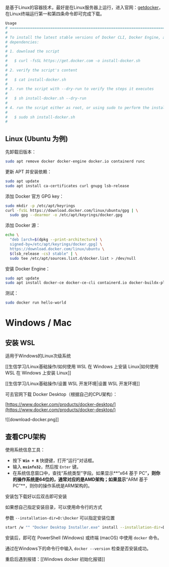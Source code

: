 是基于Linux的容器技术，最好是在Linux服务器上运行，进入官网：[getdocker](https://get.docker.com/)，在Linux终端运行第一和第四条命令即可完成下载。

```bash
Usage
# ==============================================================================
#
# To install the latest stable versions of Docker CLI, Docker Engine, and their
# dependencies:
#
# 1. download the script
#
#   $ curl -fsSL https://get.docker.com -o install-docker.sh
#
# 2. verify the script's content
#
#   $ cat install-docker.sh
#
# 3. run the script with --dry-run to verify the steps it executes
#
#   $ sh install-docker.sh --dry-run
#
# 4. run the script either as root, or using sudo to perform the installation.
#
#   $ sudo sh install-docker.sh
#
```

## Linux (Ubuntu 为例)

先卸载旧版本：

```bash
sudo apt remove docker docker-engine docker.io containerd runc
```

更新 APT 并安装依赖：

```bash
sudo apt update
sudo apt install ca-certificates curl gnupg lsb-release
```

添加 Docker 官方 GPG key：

```bash
sudo mkdir -p /etc/apt/keyrings
curl -fsSL https://download.docker.com/linux/ubuntu/gpg | \
  sudo gpg --dearmor -o /etc/apt/keyrings/docker.gpg
```

添加 Docker 源：

```bash
echo \
  "deb [arch=$(dpkg --print-architecture) \
  signed-by=/etc/apt/keyrings/docker.gpg] \
  https://download.docker.com/linux/ubuntu \
  $(lsb_release -cs) stable" | \
  sudo tee /etc/apt/sources.list.d/docker.list > /dev/null
```

安装 Docker Engine：

```bash
sudo apt update
sudo apt install docker-ce docker-ce-cli containerd.io docker-buildx-plugin docker-compose-plugin
```

测试：

```bash
sudo docker run hello-world
```

# Windows / Mac

## 安装 WSL

适用于Windows的Linux次级系统

[[生信学习/Linux基础操作/如何使用 WSL 在 Windows 上安装 Linux|如何使用 WSL 在 Windows 上安装 Linux]]

[[生信学习/Linux基础操作/设置 WSL 开发环境|设置 WSL 开发环境]]

可去官网下载 Docker Desktop（根据自己的CPU架构）：

[https://www.docker.com/products/docker-desktop/](https://www.docker.com/products/docker-desktop/)

![[download-docker.png]]

## 查看CPU架构

使用系统信息工具：

- 按下 **`Win + R`** 快捷键，打开“运行”对话框。
- 输入 **`msinfo32`**，然后按 `Enter` 键。
- 在系统信息窗口中，查找“系统类型”字段。如果显示**“x64 基于 PC”**，则你的操作系统是64位的，通常对应的是AMD架构；如果显示**“ARM 基于 PC”**，则你的操作系统是ARM架构的。

安装包下载好以后双击即可安装

如果想自己指定安装目录，可以使用命令行的方式

参数  `--installation-dir=D:\Docker` 可以指定安装位置

```bash
start /w "" "Docker Desktop Installer.exe" install --installation-dir=D:\Docker
```

安装后，即可在 PowerShell (Windows) 或终端 (macOS) 中使用 `docker` 命令。

通过在Windows下的命令行中输入 `docker --version` 检查是否安装成功。

重启后遇到报错：[[Windows docker 初始化报错]]
